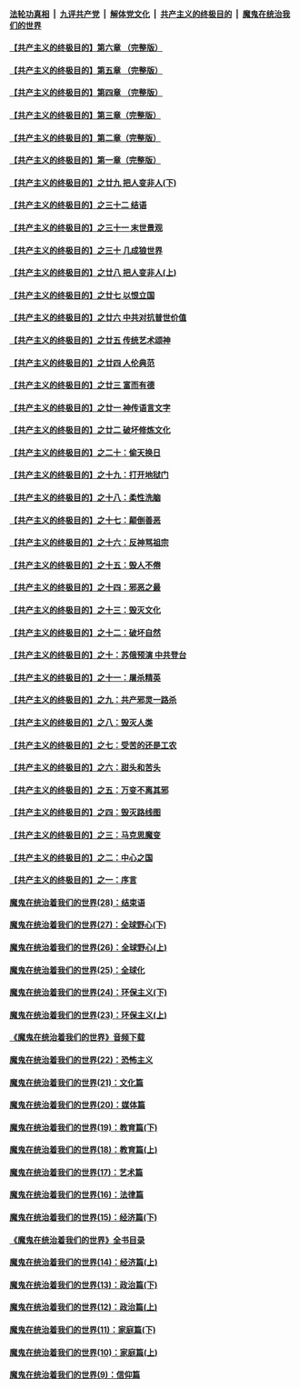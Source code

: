 ####  [法轮功真相](../../../../basic/blob/master/README.md?t=11241239) &nbsp;|&nbsp; [九评共产党](../../../../9ping.md/blob/master/README.md?t=11241239) &nbsp;|&nbsp; [解体党文化](../../../../jtdwh.md/blob/master/README.md?t=11241239)  &nbsp;|&nbsp; [共产主义的终极目的](../../../../gczydzjmd.md/blob/master/README.md?t=11241239) &nbsp;|&nbsp; [魔鬼在统治我们的世界](../../../../mgztzwmdsj.md/blob/master/README.md?t=11241239) 

#### [【共产主义的终极目的】第六章 （完整版）](../pages/nsc422/n11428913.md?t=11241239) 

#### [【共产主义的终极目的】第五章 （完整版）](../pages/nsc422/n11428912.md?t=11241239) 

#### [【共产主义的终极目的】第四章 （完整版）](../pages/nsc422/n11428907.md?t=11241239) 

#### [【共产主义的终极目的】第三章（完整版）](../pages/nsc422/n11428848.md?t=11241239) 

#### [【共产主义的终极目的】第二章（完整版）](../pages/nsc422/n11428831.md?t=11241239) 

#### [【共产主义的终极目的】第一章（完整版）](../pages/nsc422/n11417651.md?t=11241239) 

#### [【共产主义的终极目的】之廿九 把人变非人(下)](../pages/nsc422/n11344140.md?t=11241239) 

#### [【共产主义的终极目的】之三十二 结语](../pages/nsc422/n11360535.md?t=11241239) 

#### [【共产主义的终极目的】之三十一 末世景观](../pages/nsc422/n11351129.md?t=11241239) 

#### [【共产主义的终极目的】之三十 几成狼世界](../pages/nsc422/n11348280.md?t=11241239) 

#### [【共产主义的终极目的】之廿八 把人变非人(上)](../pages/nsc422/n11340492.md?t=11241239) 

#### [【共产主义的终极目的】之廿七 以恨立国](../pages/nsc422/n11336944.md?t=11241239) 

#### [【共产主义的终极目的】之廿六 中共对抗普世价值](../pages/nsc422/n11324785.md?t=11241239) 

#### [【共产主义的终极目的】之廿五 传统艺术颂神](../pages/nsc422/n11296396.md?t=11241239) 

#### [【共产主义的终极目的】之廿四 人伦典范](../pages/nsc422/n11296397.md?t=11241239) 

#### [【共产主义的终极目的】之廿三 富而有德](../pages/nsc422/n11283598.md?t=11241239) 

#### [【共产主义的终极目的】之廿一 神传语言文字](../pages/nsc422/n11263265.md?t=11241239) 

#### [【共产主义的终极目的】之廿二 破坏修炼文化](../pages/nsc422/n11245728.md?t=11241239) 

#### [【共产主义的终极目的】之二十：偷天换日](../pages/nsc422/n11238846.md?t=11241239) 

#### [【共产主义的终极目的】之十九：打开地狱门](../pages/nsc422/n11206376.md?t=11241239) 

#### [【共产主义的终极目的】之十八：柔性洗脑](../pages/nsc422/n11199994.md?t=11241239) 

#### [【共产主义的终极目的】之十七：颠倒善恶](../pages/nsc422/n11179782.md?t=11241239) 

#### [【共产主义的终极目的】之十六：反神骂祖宗](../pages/nsc422/n11166798.md?t=11241239) 

#### [【共产主义的终极目的】之十五：毁人不倦](../pages/nsc422/n11166792.md?t=11241239) 

#### [【共产主义的终极目的】之十四：邪恶之最](../pages/nsc422/n11150249.md?t=11241239) 

#### [【共产主义的终极目的】之十三：毁灭文化](../pages/nsc422/n11135227.md?t=11241239) 

#### [【共产主义的终极目的】之十二：破坏自然](../pages/nsc422/n11135214.md?t=11241239) 

#### [【共产主义的终极目的】之十：苏俄预演 中共登台](../pages/nsc422/n11118424.md?t=11241239) 

#### [【共产主义的终极目的】之十一：屠杀精英](../pages/nsc422/n11118442.md?t=11241239) 

#### [【共产主义的终极目的】之九：共产邪灵一路杀](../pages/nsc422/n11114139.md?t=11241239) 

#### [【共产主义的终极目的】之八：毁灭人类](../pages/nsc422/n11108503.md?t=11241239) 

#### [【共产主义的终极目的】之七：受苦的还是工农](../pages/nsc422/n11101809.md?t=11241239) 

#### [【共产主义的终极目的】之六：甜头和苦头](../pages/nsc422/n11096971.md?t=11241239) 

#### [【共产主义的终极目的】之五：万变不离其邪](../pages/nsc422/n11091285.md?t=11241239) 

#### [【共产主义的终极目的】之四：毁灭路线图](../pages/nsc422/n11086284.md?t=11241239) 

#### [【共产主义的终极目的】之三：马克思魔变](../pages/nsc422/n11061941.md?t=11241239) 

#### [【共产主义的终极目的】之二：中心之国](../pages/nsc422/n11047728.md?t=11241239) 

#### [【共产主义的终极目的】之一：序言](../pages/nsc422/n11086077.md?t=11241239) 

#### [魔鬼在统治着我们的世界(28)：结束语](../pages/nsc422/n10936246.md?t=11241239) 

#### [魔鬼在统治着我们的世界(27)：全球野心(下)](../pages/nsc422/n10928319.md?t=11241239) 

#### [魔鬼在统治着我们的世界(26)：全球野心(上)](../pages/nsc422/n10900318.md?t=11241239) 

#### [魔鬼在统治着我们的世界(25)：全球化](../pages/nsc422/n10788205.md?t=11241239) 

#### [魔鬼在统治着我们的世界(24)：环保主义(下)](../pages/nsc422/n10695307.md?t=11241239) 

#### [魔鬼在统治着我们的世界(23)：环保主义(上)](../pages/nsc422/n10688613.md?t=11241239) 

#### [《魔鬼在统治着我们的世界》音频下载](../pages/nsc422/n10635553.md?t=11241239) 

#### [魔鬼在统治着我们的世界(22)：恐怖主义](../pages/nsc422/n10614727.md?t=11241239) 

#### [魔鬼在统治着我们的世界(21)：文化篇](../pages/nsc422/n10597706.md?t=11241239) 

#### [魔鬼在统治着我们的世界(20)：媒体篇](../pages/nsc422/n10586579.md?t=11241239) 

#### [魔鬼在统治着我们的世界(19)：教育篇(下)](../pages/nsc422/n10564808.md?t=11241239) 

#### [魔鬼在统治着我们的世界(18)：教育篇(上)](../pages/nsc422/n10526970.md?t=11241239) 

#### [魔鬼在统治着我们的世界(17)：艺术篇](../pages/nsc422/n10499093.md?t=11241239) 

#### [魔鬼在统治着我们的世界(16)：法律篇](../pages/nsc422/n10485969.md?t=11241239) 

#### [魔鬼在统治着我们的世界(15)：经济篇(下)](../pages/nsc422/n10469975.md?t=11241239) 

#### [《魔鬼在统治着我们的世界》全书目录](../pages/nsc422/n10464261.md?t=11241239) 

#### [魔鬼在统治着我们的世界(14)：经济篇(上)](../pages/nsc422/n10457370.md?t=11241239) 

#### [魔鬼在统治着我们的世界(13)：政治篇(下)](../pages/nsc422/n10448270.md?t=11241239) 

#### [魔鬼在统治着我们的世界(12)：政治篇(上)](../pages/nsc422/n10444576.md?t=11241239) 

#### [魔鬼在统治着我们的世界(11)：家庭篇(下)](../pages/nsc422/n10440961.md?t=11241239) 

#### [魔鬼在统治着我们的世界(10)：家庭篇(上)](../pages/nsc422/n10435448.md?t=11241239) 

#### [魔鬼在统治着我们的世界(9)：信仰篇](../pages/nsc422/n10432159.md?t=11241239) 


